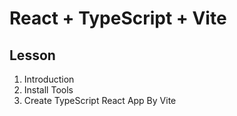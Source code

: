 # React + TypeScript + Vite

## Lesson 

1. Introduction
2. Install Tools 
3. Create TypeScript React App By Vite
